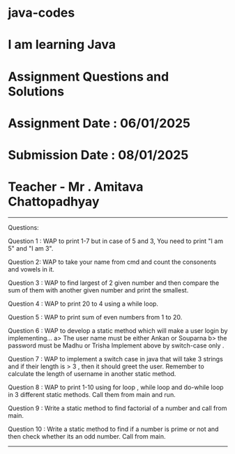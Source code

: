 # java-codes
# I am learning Java
# Assignment Questions and Solutions
# Assignment Date : 06/01/2025
# Submission Date : 08/01/2025
# Teacher - Mr . Amitava Chattopadhyay

********************************************************************************************************************************

Questions: 

Question 1 : WAP to print 1-7 but in case of 5 and 3, You need to print "I am 5" and "I am 3".

Question 2: WAP to take your name from cmd and count the consonents and vowels in it.

Question 3 : WAP to find largest of 2 given number and then compare the sum of them with another given number and print the smallest.

Question 4 : WAP to print 20 to 4 using a while loop. 

Question 5 : WAP to print sum of even numbers from 1 to 20.

Question 6 : WAP to develop a static method which will make a user login by implementing... 
a> The user name must be either Ankan or Souparna 
b> the password must be Madhu or Trisha 
Implement above by switch-case only .

Question 7 : WAP to implement a switch case in java that will take 3 strings and if their length is > 3 ,  then it should greet the user. Remember to calculate the length of username in another static method.

Question 8 : WAP to print 1-10 using for loop , while loop and do-while loop in 3 different static methods. Call them from main and run.

Question 9 : Write a static method to find factorial of a number and call from main.

Question 10 : Write a static method to find if a number is prime or not and then check whether its an odd number. Call from main.


********************************************************************************************************************************